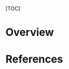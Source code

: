 [TOC]

# Overview

# References

[clipboard]: https://en.wikipedia.org/wiki/Clipboard_(computing) "Wikipedia - Clipboard"
[arch-clipboard]: https://wiki.archlinux.org/index.php/Clipboard "Arch Wiki - Clipboard"
[x-clipboard]: https://specifications.freedesktop.org/clipboards-spec/clipboards-latest.txt "X Clipboard"
[x-selection]: https://www.jwz.org/doc/x-cut-and-paste.html "X Cut and Paste"
